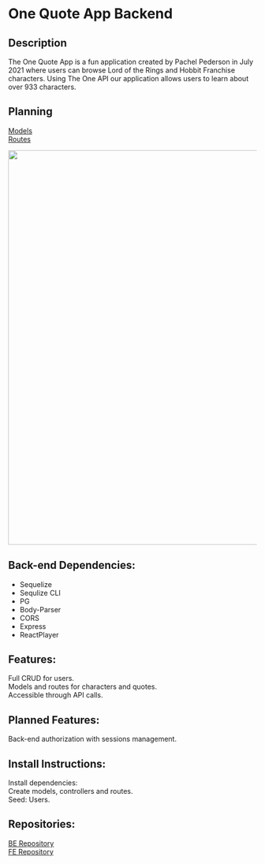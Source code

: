 # One Quote App Backend

## Description

The One Quote App is a fun application created by Pachel Pederson in July 2021 where users can browse Lord of the Rings and Hobbit Franchise characters. 
Using The One API our application allows users to learn about over 933 characters.

## Planning
[Models](https://res.cloudinary.com/dqutmt6jn/image/upload/v1626387372/LOTRModels_gieqvj.png) <br>
[Routes](https://res.cloudinary.com/dqutmt6jn/image/upload/v1626387418/LOTRRoutes_e3kd86.png)

<img src="https://res.cloudinary.com/dqutmt6jn/image/upload/v1626445470/Screenshot_2021-07-16_092319_jkqhaa.png" style="width: 800px;"/>

## Back-end Dependencies:
- Sequelize
- Sequlize CLI
- PG
- Body-Parser
- CORS
- Express
- ReactPlayer    

##  Features:
Full CRUD for users. <br>
Models and routes for characters and quotes. <br>
Accessible through API calls.

## Planned Features:
Back-end authorization with sessions management.

## Install Instructions:
Install dependencies:<br>
Create models, controllers and routes. <br>
Seed: Users.

## Repositories:
[BE Repository](https://github.com/papeders/LOTR-backend) <br>
[FE Repository](https://github.com/papeders/LOTR-frontend2)
```


